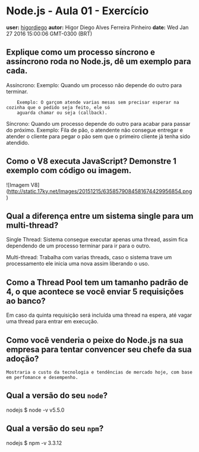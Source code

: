 # Node.js - Aula 01 - Exercício
**user:** [higordiego](https://github.com/higordiego)
**autor:** Higor Diego Alves Ferreira Pinheiro
**date:** Wed Jan 27 2016 15:00:06 GMT-0300 (BRT)

## Explique como um processo síncrono e assíncrono roda no Node.js, dê um exemplo para cada.

Assíncrono:
	Exemplo: 
		Quando um processo não depende do outro para terminar.

		Exemplo: O garçom atende varias mesas sem precisar esperar na cozinha que o pedido seja feito, ele só 
		aguarda chamar ou seja (callback).

Síncrono:
	Quando um processo depende do outro para acabar para passar do próximo.
	Exemplo: Fila de pão, o atendente não consegue entregar e atender o cliente para pegar o pão sem que o primeiro cliente
	já tenha sido atendido.

## Como o V8 executa JavaScript? Demonstre 1 exemplo com código ou imagem.
![Imagem V8]
(http://static.17ky.net/Images/20151215/6358579084581674429956854.png)

## Qual a diferença entre um sistema single para um multi-thread?

Single Thread: Sistema consegue executar apenas uma thread, assim fica dependendo de um processo terminar para ir para o outro.

Multi-thread: Trabalha com varias threads, caso o sistema trave um processamento ele inicia uma nova assim liberando o uso.

## Como a Thread Pool tem um tamanho padrão de 4, o que acontece se você enviar 5 requisições ao banco?


Em caso da quinta requisição será incluída uma thread na espera, até vagar uma thread para entrar em execução.

## Como você venderia o peixe do Node.js na sua empresa para tentar convencer seu chefe da sua adoção?
	
	Mostraria o custo da tecnologia e tendências de mercado hoje, com base em perfomance e desempenho.

## Qual a versão do seu `node`?

nodejs $ node -v
v5.5.0


## Qual a versão do seu `npm`?

nodejs $ npm -v 
3.3.12

